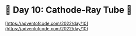 # 🎄 Day 10: Cathode-Ray Tube 🎄

[https://adventofcode.com/2022/day/10](https://adventofcode.com/2022/day/10)
